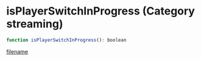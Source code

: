 # isPlayerSwitchInProgress (Category streaming)

```js
function isPlayerSwitchInProgress(): boolean
```

[filename](isPlayerSwitchInProgress_m.md ':include')